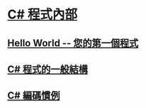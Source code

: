 # [C# 程式內部](index.md)
## [Hello World -- 您的第一個程式](hello-world-your-first-program.md)
## [C# 程式的一般結構](general-structure-of-a-csharp-program.md)
## [C# 編碼慣例](coding-conventions.md)
